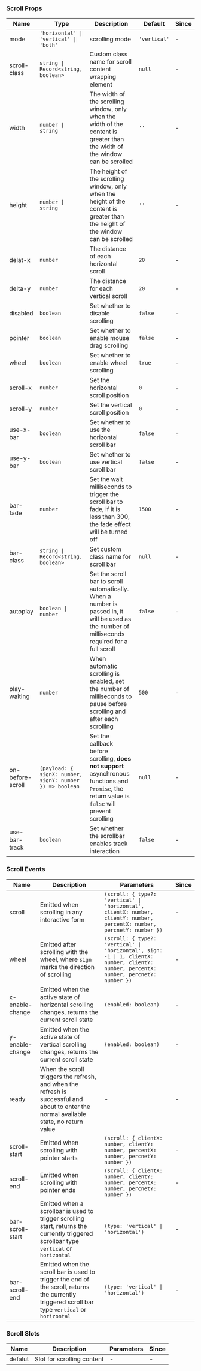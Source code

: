 ### Scroll Props

| Name             | Type                                                     | Description                                                                                                                                      | Default      | Since |
| ---------------- | -------------------------------------------------------- | ------------------------------------------------------------------------------------------------------------------------------------------------ | ------------ | ----- |
| mode             | `'horizontal' \| 'vertical' \| 'both'`                   | scrolling mode                                                                                                                                   | `'vertical'` | -     |
| scroll-class     | `string \| Record<string, boolean>`                      | Custom class name for scroll content wrapping element                                                                                            | `null`       | -     |
| width            | `number \| string`                                       | The width of the scrolling window, only when the width of the content is greater than the width of the window can be scrolled                    | `''`         | -     |
| height           | `number \| string`                                       | The height of the scrolling window, only when the height of the content is greater than the height of the window can be scrolled                 | `''`         | -     |
| delat-x          | `number`                                                 | The distance of each horizontal scroll                                                                                                           | `20`         | -     |
| delta-y          | `number`                                                 | The distance for each vertical scroll                                                                                                            | `20`         | -     |
| disabled         | `boolean`                                                | Set whether to disable scrolling                                                                                                                 | `false`      | -     |
| pointer          | `boolean`                                                | Set whether to enable mouse drag scrolling                                                                                                       | `false`      | -     |
| wheel            | `boolean`                                                | Set whether to enable wheel scrolling                                                                                                            | `true`       | -     |
| scroll-x         | `number`                                                 | Set the horizontal scroll position                                                                                                               | `0`          | -     |
| scroll-y         | `number`                                                 | Set the vertical scroll position                                                                                                                 | `0`          | -     |
| use-x-bar        | `boolean`                                                | Set whether to use the horizontal scroll bar                                                                                                     | `false`      | -     |
| use-y-bar        | `boolean`                                                | Set whether to use vertical scroll bar                                                                                                           | `false`      | -     |
| bar-fade         | `number`                                                 | Set the wait milliseconds to trigger the scroll bar to fade, if it is less than 300, the fade effect will be turned off                          | `1500`       | -     |
| bar-class        | `string \| Record<string, boolean>`                      | Set custom class name for scroll bar                                                                                                             | `null`       | -     |
| autoplay         | `boolean \| number`                                      | Set the scroll bar to scroll automatically. When a number is passed in, it will be used as the number of milliseconds required for a full scroll | `false`      | -     |
| play-waiting     | `number`                                                 | When automatic scrolling is enabled, set the number of milliseconds to pause before scrolling and after each scrolling                           | `500`        | -     |
| on-before-scroll | `(payload: { signX: number, signY: number }) => boolean` | Set the callback before scrolling, **does not support** asynchronous functions and `Promise`, the return value is `false` will prevent scrolling | `null`       | -     |
| use-bar-track    | `boolean`                                                | Set whether the scrollbar enables track interaction                                                                                              | `false`      | -     |

### Scroll Events

| Name             | Description                                                                                                                                      | Parameters                                                                                                                             | Since |
| ---------------- | ------------------------------------------------------------------------------------------------------------------------------------------------ | -------------------------------------------------------------------------------------------------------------------------------------- | ----- |
| scroll           | Emitted when scrolling in any interactive form                                                                                                   | `(scroll: { type?: 'vertical' \| 'horizontal', clientX: number, clientY: number, percentX: number, percnetY: number })`                | -     |
| wheel            | Emitted after scrolling with the wheel, where `sign` marks the direction of scrolling                                                            | `(scroll: { type?: 'vertical' \| 'horizontal', sign: -1 \| 1, clientX: number, clientY: number, percentX: number, percnetY: number })` | -     |
| x-enable-change  | Emitted when the active state of horizontal scrolling changes, returns the current scroll state                                                  | `(enabled: boolean)`                                                                                                                   | -     |
| y-enable-change  | Emitted when the active state of vertical scrolling changes, returns the current scroll state                                                    | `(enabled: boolean)`                                                                                                                   | -     |
| ready            | When the scroll triggers the refresh, and when the refresh is successful and about to enter the normal available state, no return value          | -                                                                                                                                      | -     |
| scroll-start     | Emitted when scrolling with pointer starts                                                                                                       | `(scroll: { clientX: number, clientY: number, percentX: number, percnetY: number })`                                                   | -     |
| scroll-end       | Emitted when scrolling with pointer ends                                                                                                         | `(scroll: { clientX: number, clientY: number, percentX: number, percnetY: number })`                                                   | -     |
| bar-scroll-start | Emitted when a scrollbar is used to trigger scrolling start, returns the currently triggered scrollbar type `vertical` or `horizontal`           | `(type: 'vertical' \| 'horizontal')`                                                                                                   | -     |
| bar-scroll-end   | Emitted when the scroll bar is used to trigger the end of the scroll, returns the currently triggered scroll bar type `vertical` or `horizontal` | `(type: 'vertical' \| 'horizontal')`                                                                                                   | -     |

### Scroll Slots

| Name    | Description                | Parameters | Since |
| ------- | -------------------------- | ---------- | ----- |
| defalut | Slot for scrolling content | -          | -     |
